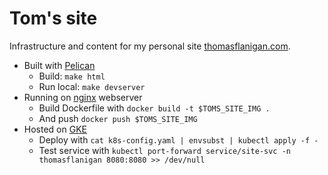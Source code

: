 # Tom's site

Infrastructure and content for my personal site [thomasflanigan.com](https://thomasflanigan.com).

* Built with [Pelican](https://blog.getpelican.com/)
  * Build: ```make html```
  * Run local: ```make devserver```
* Running on [nginx](https://www.nginx.com/) webserver
  * Build Dockerfile with ```docker build -t $TOMS_SITE_IMG .```
  * And push ```docker push $TOMS_SITE_IMG```
* Hosted on [GKE](https://cloud.google.com/kubernetes-engine)
  * Deploy with ```cat k8s-config.yaml | envsubst | kubectl apply -f -```
  * Test service with ```kubectl port-forward service/site-svc -n thomasflanigan 8080:8080 >> /dev/null```
